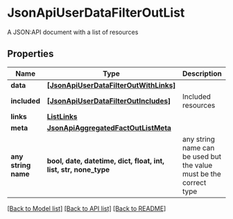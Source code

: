 # JsonApiUserDataFilterOutList

A JSON:API document with a list of resources

## Properties
Name | Type | Description | Notes
------------ | ------------- | ------------- | -------------
**data** | [**[JsonApiUserDataFilterOutWithLinks]**](JsonApiUserDataFilterOutWithLinks.md) |  | 
**included** | [**[JsonApiUserDataFilterOutIncludes]**](JsonApiUserDataFilterOutIncludes.md) | Included resources | [optional] 
**links** | [**ListLinks**](ListLinks.md) |  | [optional] 
**meta** | [**JsonApiAggregatedFactOutListMeta**](JsonApiAggregatedFactOutListMeta.md) |  | [optional] 
**any string name** | **bool, date, datetime, dict, float, int, list, str, none_type** | any string name can be used but the value must be the correct type | [optional]

[[Back to Model list]](../README.md#documentation-for-models) [[Back to API list]](../README.md#documentation-for-api-endpoints) [[Back to README]](../README.md)


